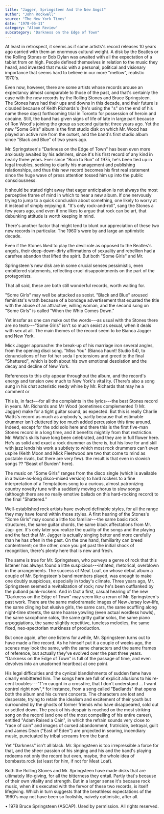 ```yaml
---
title: "Jagger, Springsteen And the New Angst"
author: "John Rockwell"
source: "The New York Times"
date: "1978-06-11"
category: "Album Review"
subcategory: "Darkness on the Edge of Town"
---
```


At least in retrospect, it seems as if some artists's record releases 10 years ago carried with them an enormous cultural weight. A disk by the Beatles or the Rolling Stones or Bob Dylan was awaited with all the expectation of a tablet from on high. People defined themselves in relation to the music they heard, and invested that music with a personal, political and visionary importance that seems hard to believe in our more "mellow", realistic 1970's.

Even now, however, there are some artists whose records arouse an expectancy almost comparable to those of the past, and that's certainly the case with the new records by the Rolling Stones and Bruce Springsteen. The Stones have had their ups and downs in this decade, and their future is clouded because of Keith Richards's (he's using the "s" on the end of his name these days) forthcoming trial in Toronto for possession of heroin and cocaine. Still, the band has given signs of life of late in large part because of Ron Wood's joining the group as second guitarist three years ago. Yet the new "Some Girls" album is the first studio disk on which Mr. Wood has played an active role from the outset, and the band's first studio album since "Black and Blue" of two years ago.

Mr. Springsteen's "Darkness on the Edge of Town" has been even more anxiously awaited by his admirers, since it's his first record of any kind in nearly three years. Ever since "Born to Run" of 1975, he's been tied up in legal troubles, seeking to clarify his management and publishing relationships, and thus this new record becomes his first real statement since the huge wave of press attention tossed him up into the public consciousness.

It should be stated right away that eager anticipation is not always the most perceptive frame of mind in which to hear a new album. If one nervously trying to jump to a quick concluskin about something, one likely to worry at it instead of simply enjoying it. "It's only rock-and-roll", sang the Stones a few years ago, and even if one likes to argue that rock can be art, that debunking attitude is worth keeping in mind.

There's another factor that might tend to blunt our appreciation of these two new records in particular. The 1960's were by and large an optimistic decade.

Even if the Stones liked to play the devil role as opposed to the Beatles's angels, their deep-down-dirty affirmations of sexuality and rebellion had a carefree abandon that lifted the spirit. But both "Some Girls" and Mr.

Springsteen's new disk are in some crucial senses pessimistic, even embittered statements, reflecting cruel disappointments on the part of the protagonists.

That all said, these are both still wonderful records, worth waiting for.

"Some Girls" may well be attacked as sexist. "Black and Blue" aroused feminists's wrath because of a bondage advertisement that equated the title with the abuse of an attractive, willing woman, and the second song on "Some Girls" is called "When the Whip Comes Down."

Yet insofar as one can make out the words---as usual with the Stones there are no texts---"Some Girls" isn't so much sexist as sexual, when it deals with sex at all. The main themes of the record seem to be Bianca Jagger and New York.

Mick Jagger approache: the break-up of his marriage iron several angles, from the opening disci song. "Miss You" (Bianca haunt! Studio 54), to denunciations of her fot her soda I pretensions and greed to the final "Shattered", which is both about his own emotional desolation and the decay and decline of New York.

References to this city appear throughout the album, and the record's energy and tension owe much to New York's vital ity. (There's also a song sung in his chat acteristic reedy whine by Mr. Richards that may he a comment or

This is, in fact---for all the complaints in the lyrics---the best Stones record in years. Mr. Richards and Mr Wood (sometimes complemented 1) Mr. Jagger) make for a tight guitar sound, as expected. But this is really Charlie Watts's record as much as anybody's, partly because that estimable drummer isn't cluttered by too much added percussion this time around. Indeed, except for the odd solo here and there this is the first five-man Stones record in a long time, and it benefits mightily from that restriction. Mr. Watts's skills have long been celebrated, and they are in full flower here. He's as solid and exact a rock drummer as there is, but his love for and skill with jazz lends his work a subtlety to which most rock drummers can't even uspire (Keith Moon and Mick Fleetwood are two that come to mind as postable rivals, but there are very few). the result is that even in slowish songs ?? "Beast of Burden" here).

The music on "Some Girls" ranges from the disco single (which is available in a twice-as-long disco-mixed version) to hard rockers to a fine interpretation of a Temptations song to a curious, almost patronizing country novelty tune with a suddenly moving chorus to slow songs (although there are no really emotive ballads on this hard-rocking record) to the final "Shattered."

Well-established rock artists have evolved definable styles, for all the range they may have found within those styles. A first hearing of the Stones's "Some Girls" may sound a little too familiar---the same basic rock structures, the same guitar chords, the same black affectations from Mr. Jag- ger. It's only later you realize the quality of the songs and the playing and the fact that Mr. Jagger is actually singing better and more carefully than he has often in the past. On the one hand, familiarity can breed contentment; on the other, once you get past the initial shock of recognition, there's plenty here that is new and fresh.

The same is true for Mr. Springsteen, who purveys a genre of rock that this listener has always found a little suspicious---inflated, rhetorical, overblown in the arrangements. The success of Meat Loaf, on whose debut album a couple of Mr. Springsteen's band members played, was enough to make one doubly suspicious, especially in today's climate. Three years ago, Mr. Springsteen seemed a revitalization of rock; now he's been outflanked by the puband punk-rockers. And in fact a first, casual hearing of the new "Darkness on the Edge of Town" may seem like a rerun of Mr. Springsteen's past work. There are the same melodramatic images of New Jersey low-life, the same clinging but elusive girls, the same cars, the same scuffling along night-time streets, the same hoarse yowling (even actual wordless howls), the same saxophone solos, the same gritty guitar solos, the same piano arpeggiations, the same slightly repetitive, tuneless melodies, the same fixed, neo-spectorian murkiness of production.

But once again, after one listens for awhile, Mr. Springsteen turns out to have made a fine record. As he himself put it a couple of weeks ago, the scenes may look the same, with the same characters and the same frames of reference, but actually they've evolved over the past three years. "Darkness on the Edge of Town" is full of the passage of time, and even devolves into an unadorned heartbeat at one point.

His legal difficulties and the cynical blandishments of sudden fame have clearly embittered him. The songs here are full of explicit allusions to his re- cent troubles---"1"m caugnt in a crossfire, that I don't understand ... I want control right now",\* for instance, from a song called "Badlands" that opens both the album and his current concerts. The characters are lost and desperate, trying to retain the idealism and excitement of their youth but surrounded by the ghosts of former friends who have disappeared, sold out or settled down. The peak of his despair is reached on the most striking song on the record (and one of the most compelling of his entire career), entitled "Adam Raised a Cain", in which the refrain sounds very close to "race of cain" and images of cursed abandonment, fratricide, betrayal, guilt and James Dean ("East of Eden") are projected in searing, incendiary music, punctuated by tribal screams from the band.

Yet "Darkness" isn't all black. Mr. Springsteen is too irrepressible a force for that, and the sheer passion of his singing and his and the band's playing redeems not only the record but even, maybe, the whole idea of bombasto.rock (at least for him, if not for Meat Loaf).

Both the Rolling Stones and Mr. Springsteen have made disks that are ultimately life-giving, for all the bitterness they entail. Partly that's because of their own vitality and strength. But in a larger sense it's because rock music, when it's executed with the fervor of these two records, is itself lifegiving. Which in turn suggests that the breathless expectations of the 1960's may not have been so foolishly, naively optimistic, after all.

• 1978 Bruce Springsteen (ASCAP). Used by permission. All rights reserved.